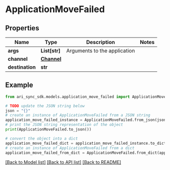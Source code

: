 # ApplicationMoveFailed


## Properties

Name | Type | Description | Notes
------------ | ------------- | ------------- | -------------
**args** | **List[str]** | Arguments to the application | 
**channel** | [**Channel**](Channel.md) |  | 
**destination** | **str** |  | 

## Example

```python
from ari_sync_sdk.models.application_move_failed import ApplicationMoveFailed

# TODO update the JSON string below
json = "{}"
# create an instance of ApplicationMoveFailed from a JSON string
application_move_failed_instance = ApplicationMoveFailed.from_json(json)
# print the JSON string representation of the object
print(ApplicationMoveFailed.to_json())

# convert the object into a dict
application_move_failed_dict = application_move_failed_instance.to_dict()
# create an instance of ApplicationMoveFailed from a dict
application_move_failed_from_dict = ApplicationMoveFailed.from_dict(application_move_failed_dict)
```
[[Back to Model list]](../README.md#documentation-for-models) [[Back to API list]](../README.md#documentation-for-api-endpoints) [[Back to README]](../README.md)


